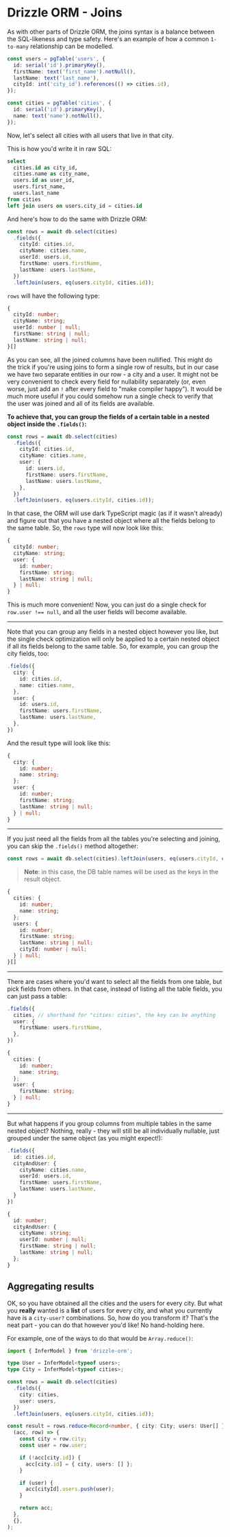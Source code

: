 # Drizzle ORM - Joins

As with other parts of Drizzle ORM, the joins syntax is a balance between the SQL-likeness and type safety.
Here's an example of how a common `1-to-many` relationship can be modelled.

```typescript
const users = pgTable('users', {
  id: serial('id').primaryKey(),
  firstName: text('first_name').notNull(),
  lastName: text('last_name'),
  cityId: int('city_id').references(() => cities.id),
});

const cities = pgTable('cities', {
  id: serial('id').primaryKey(),
  name: text('name').notNull(),
});
```

Now, let's select all cities with all users that live in that city.

This is how you'd write it in raw SQL:

```sql
select
  cities.id as city_id,
  cities.name as city_name,
  users.id as user_id,
  users.first_name,
  users.last_name
from cities
left join users on users.city_id = cities.id
```

And here's how to do the same with Drizzle ORM:

```typescript
const rows = await db.select(cities)
  .fields({
    cityId: cities.id,
    cityName: cities.name,
    userId: users.id,
    firstName: users.firstName,
    lastName: users.lastName,
  })
  .leftJoin(users, eq(users.cityId, cities.id));
```

`rows` will have the following type:

```typescript
{
  cityId: number;
  cityName: string;
  userId: number | null;
  firstName: string | null;
  lastName: string | null;
}[]
```

As you can see, all the joined columns have been nullified. This might do the trick if you're using joins to form a single row of results, but in our case we have two separate entities in our row - a city and a user.
It might not be very convenient to check every field for nullability separately (or, even worse, just add an `!` after every field to "make compiler happy"). It would be much more useful if you could somehow run a single check
to verify that the user was joined and all of its fields are available.

**To achieve that, you can group the fields of a certain table in a nested object inside the `.fields()`:**

```typescript
const rows = await db.select(cities)
  .fields({
    cityId: cities.id,
    cityName: cities.name,
    user: {
      id: users.id,
      firstName: users.firstName,
      lastName: users.lastName,
    },
  })
  .leftJoin(users, eq(users.cityId, cities.id));
```

In that case, the ORM will use dark TypeScript magic (as if it wasn't already) and figure out that you have a nested object where all the fields belong to the same table. So, the `rows` type will now look like this:

```typescript
{
  cityId: number;
  cityName: string;
  user: {
    id: number;
    firstName: string;
    lastName: string | null;
  } | null;
}
```

This is much more convenient! Now, you can just do a single check for `row.user !== null`, and all the user fields will become available.

<hr />

Note that you can group any fields in a nested object however you like, but the single check optimization will only be applied to a certain nested object if all its fields belong to the same table.
So, for example, you can group the city fields, too:

```typescript
.fields({
  city: {
    id: cities.id,
    name: cities.name,
  },
  user: {
    id: users.id,
    firstName: users.firstName,
    lastName: users.lastName,
  },
})
```

And the result type will look like this:

```typescript
{
  city: {
    id: number;
    name: string;
  };
  user: {
    id: number;
    firstName: string;
    lastName: string | null;
  } | null;
}
```

<hr />

If you just need all the fields from all the tables you're selecting and joining, you can skip the `.fields()` method altogether:

```typescript
const rows = await db.select(cities).leftJoin(users, eq(users.cityId, cities.id));
```

> **Note**: in this case, the DB table names will be used as the keys in the result object.

```typescript
{
  cities: {
    id: number;
    name: string;
  };
  users: {
    id: number;
    firstName: string;
    lastName: string | null;
    cityId: number | null;
  } | null;
}[]
```

<hr />

There are cases where you'd want to select all the fields from one table, but pick fields from others. In that case, instead of listing all the table fields, you can just pass a table:

```typescript
.fields({
  cities, // shorthand for "cities: cities", the key can be anything
  user: {
    firstName: users.firstName,
  },
})
```

```typescript
{
  cities: {
    id: number;
    name: string;
  };
  user: {
    firstName: string;
  } | null;
}
```

<hr />

But what happens if you group columns from multiple tables in the same nested object? Nothing, really - they will still be all individually nullable, just grouped under the same object (as you might expect!):

```typescript
.fields({
  id: cities.id,
  cityAndUser: {
    cityName: cities.name,
    userId: users.id,
    firstName: users.firstName,
    lastName: users.lastName,
  }
})
```

```typescript
{
  id: number;
  cityAndUser: {
    cityName: string;
    userId: number | null;
    firstName: string | null;
    lastName: string | null;
  };
}
```

## Aggregating results

OK, so you have obtained all the cities and the users for every city. But what you **really** wanted is a **list** of users for every city, and what you currently have is a `city-user?` combinations. So, how do you transform it?
That's the neat part - you can do that however you'd like! No hand-holding here.

For example, one of the ways to do that would be `Array.reduce()`:

```typescript
import { InferModel } from 'drizzle-orm';

type User = InferModel<typeof users>;
type City = InferModel<typeof cities>;

const rows = await db.select(cities)
  .fields({
    city: cities,
    user: users,
  })
  .leftJoin(users, eq(users.cityId, cities.id));

const result = rows.reduce<Record<number, { city: City; users: User[] }>>(
  (acc, row) => {
    const city = row.city;
    const user = row.user;

    if (!acc[city.id]) {
      acc[city.id] = { city, users: [] };
    }

    if (user) {
      acc[cityId].users.push(user);
    }

    return acc;
  },
  {},
);
```
